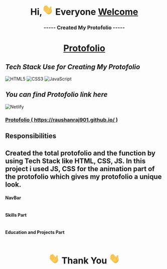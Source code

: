 
<h1 align="center"> Hi,<img style="width: 35px;" src="https://raw.githubusercontent.com/ABSphreak/ABSphreak/master/gifs/Hi.gif" alt=""> Everyone <a href="https://raushanraj901.github.io/" target="_blank"> Welcome </a></h1>
<h3 align="center" >-----  Created My Protofolio  -----</h3>
<h1 align="center"><a href="https://raushanraj901.github.io/" target="_blank">Protofolio</a></h1>

<h2 align="left"><i>Tech Stack Use for Creating My Protofolio</i></h2>
<div align="left">
<img alt="HTML5" src="https://img.shields.io/badge/html5-%23E34F26.svg?style=for-the-badge&logo=html5&logoColor=white"/>
<img alt="CSS3" src="https://img.shields.io/badge/css3-%231572B6.svg?style=for-the-badge&logo=css3&logoColor=white"/> 
<img alt="JavaScript" src="https://img.shields.io/badge/javascript-%23323330.svg?style=for-the-badge&logo=javascript&logoColor=%23F7DF1E"/>
</div>

<h2 align="left"><i>You can find Protofolio link here</i></h2>
  <img alt="Netlify" src="https://img.shields.io/badge/Netlify-00C7B7?style=for-the-badge&logo=netlify&logoColor=white"/>
<h3 align="left"><a href="https://raushanraj901.github.io/" target="_blank"> Protofolio ( https://raushanraj901.github.io/ )</a></h3>

<h2>Responsibilities<h2>
<p>Created the total protofolio and the function by using Tech Stack like HTML, CSS, JS. In this project i used JS, CSS for the animation part of the protofolio which gives my protofolio a unique look.</p>
<h4> NavBar </h4>
 <div style="display: grid; grid-template-columns: repeat(2,1fr); gap:20px" >

  <img style="width: 100%;" src="https://miro.medium.com/max/720/1*VUD2A57Ote8rfy_d8KyVRw.png" alt="">
  
 </div>

<h4> Skills Part</h4>
 <div style="display: grid; grid-template-columns: repeat(2,1fr); gap:20px" >

  <img style="width: 100%;" src="https://miro.medium.com/max/720/1*RXyS6UCeGv7i5Hj-NEUIyA.png" alt="">
  
 </div>
 
 <h4> Education and Projects Part </h4>
 <div style="display: grid; grid-template-columns: repeat(2,1fr); gap:20px" >

  <img style="width: 100%;" src="https://miro.medium.com/max/720/1*NCm8NrLwFgigxwYpN1sETg.png" alt="">
  <img style="width: 100%;" src="https://miro.medium.com/max/720/1*saxUe7mImb1vBxHGRGIybw.png" alt="">
 </div>

<h1 align="center"> <img style="width: 35px;" src="https://raw.githubusercontent.com/ABSphreak/ABSphreak/master/gifs/Hi.gif" alt=""> Thank You <img style="width: 35px;" src="https://raw.githubusercontent.com/ABSphreak/ABSphreak/master/gifs/Hi.gif" alt=""> <a href="#" target="_blank"> </a></h1>
